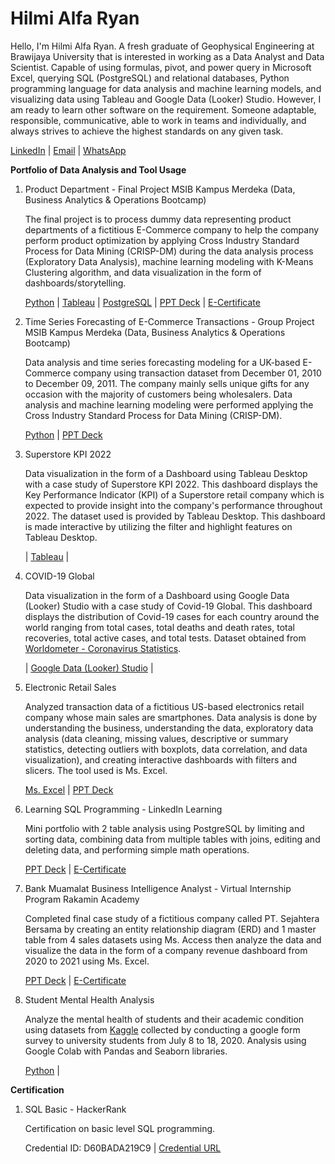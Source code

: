 # Hilmi Alfa Ryan

Hello, I'm Hilmi Alfa Ryan. A fresh graduate of Geophysical Engineering at Brawijaya University that is interested in working as a 
Data Analyst and Data Scientist. Capable of using formulas, pivot, and power query in Microsoft Excel, 
querying SQL (PostgreSQL) and relational databases, Python programming language for data analysis and 
machine learning models, and visualizing data using Tableau and Google Data (Looker) Studio. However, I 
am ready to learn other software on the requirement. Someone adaptable, responsible, communicative, 
able to work in teams and individually, and always strives to achieve the highest standards on any given 
task.


[LinkedIn](https://www.linkedin.com/in/hilmialfaryan) | [Email](alfaryanhilmi@gmail.com) | [WhatsApp](https://wa.me/62895383062990)

**Portfolio of Data Analysis and Tool Usage**

1. Product Department - Final Project MSIB Kampus Merdeka (Data, Business Analytics & Operations Bootcamp)
   
   The final project is to process dummy data representing product departments of a fictitious E-Commerce company to help the company perform product optimization by    applying Cross Industry Standard Process for Data Mining (CRISP-DM) during the data analysis process (Exploratory Data Analysis), machine learning modeling with K-Means Clustering algorithm, and data visualization in the form of dashboards/storytelling.
   
   [Python](https://github.com/hilmialfar/Ruangguru-Project/blob/main/FinalProjectRuangguru_Hilmi_Alfa_Ryan.ipynb) | [Tableau](https://public.tableau.com/views/ProductDepartment/DashboardCP52?:language=en-US&:display_count=n&:origin=viz_share_link) | [PostgreSQL](https://github.com/hilmialfar/Ruangguru-Project/blob/main/Query_FP_Ruangguru_1.sql) | [PPT Deck](https://drive.google.com/file/d/1vXXyiXLm_NQKii153sI_fI26cRnBi1uD/view) | [E-Certificate](https://drive.google.com/file/d/1C52z3SdmcUo92FjS6DO4wSS_GWOabDw9/view)
   
2. Time Series Forecasting of E-Commerce Transactions - Group Project MSIB Kampus Merdeka (Data, Business Analytics & Operations Bootcamp)
    
    Data analysis and time series forecasting modeling for a UK-based E-Commerce company using transaction dataset from December 01, 2010 to December 09, 2011. The company mainly sells unique gifts for any occasion with the majority of customers being wholesalers. Data analysis and machine learning modeling were performed applying the Cross Industry Standard Process for Data Mining (CRISP-DM).
    
    [Python](https://github.com/hilmialfar/Ruangguru-Project/blob/main/Group_Project_Time_series_Forecasting.ipynb) | [PPT Deck](https://drive.google.com/file/d/1loMS-ZQUocdTXUUQFndtUaFBhlWYJnuF/view?usp=share_link)
    
3. Superstore KPI 2022
  
   Data visualization in the form of a Dashboard using Tableau Desktop with a case study of Superstore KPI 2022. This dashboard displays the Key Performance Indicator (KPI) of a Superstore retail company which is expected to provide insight into the company's performance throughout 2022. The dataset used is provided by Tableau Desktop. This dashboard is made interactive by utilizing the filter and highlight features on Tableau Desktop.
   
   | [Tableau](https://public.tableau.com/app/profile/hilmialfaryan/viz/SuperstoreKPI_16571832598540/DashboardKPI) |
   
4. COVID-19 Global
  
   Data visualization in the form of a Dashboard using Google Data (Looker) Studio with a case study of Covid-19 Global. This dashboard displays the distribution of Covid-19 cases for each country around the world ranging from total cases, total deaths and death rates, total recoveries, total active cases, and total tests. Dataset obtained from [Worldometer - Coronavirus Statistics](https://www.worldometers.info/coronavirus/).
   
   | [Google Data (Looker) Studio](https://datastudio.google.com/u/0/reporting/7197c14f-2576-4f38-afb3-3b5776671455/page/9oHxC) |

5. Electronic Retail Sales
    
   Analyzed transaction data of a fictitious US-based electronics retail company whose main sales are smartphones. Data analysis is done by understanding the business, understanding the data, exploratory data analysis (data cleaning, missing values, descriptive or summary statistics, detecting outliers with boxplots, data correlation, and data visualization), and creating interactive dashboards with filters and slicers. The tool used is Ms. Excel.
   
   [Ms. Excel](https://docs.google.com/spreadsheets/d/1MR1EC5GMr1quFLF6HdIEexNXGg45YSYo/edit?usp=share_link&ouid=113445932155232123441&rtpof=true&sd=true) | [PPT Deck](https://drive.google.com/file/d/1-0e5fcRhIvXrQz22w3pHEPe3D9t-BN73/view?usp=share_link)

6. Learning SQL Programming - LinkedIn Learning
   
   Mini portfolio with 2 table analysis using PostgreSQL by limiting and sorting data, combining data from multiple tables with joins, editing and deleting data, and performing simple math operations.
   
   [PPT Deck](https://drive.google.com/file/d/1QBewSzoI4SAs0A9Xkm7R2n8245sbH1u-/view) | [E-Certificate](https://drive.google.com/file/d/17qOviPquZjOOHmQofKBsQr7ppqkM7c07/view?usp=share_link)
   
7. Bank Muamalat Business Intelligence Analyst - Virtual Internship Program Rakamin Academy

   Completed final case study of a fictitious company called PT. Sejahtera Bersama by creating an entity relationship diagram (ERD) and 1 master table from 4 sales datasets using Ms. Access then analyze the data and visualize the data in the form of a company revenue dashboard from 2020 to 2021 using Ms. Excel.
   
   [PPT Deck](https://drive.google.com/file/d/1dM82dPtD1GPDKPiEW8Ks9xDo4n1vqPt6/view?usp=share_link) | [E-Certificate](https://drive.google.com/file/d/1Y5oLnGv59EgoY9JzJ0iDEGHxNskRRHE5/view?usp=share_link)

8. Student Mental Health Analysis
   
   Analyze the mental health of students and their academic condition using datasets from [Kaggle](https://www.kaggle.com/datasets/shariful07/student-mental-health) collected by conducting a google form survey to university students from July 8 to 18, 2020. Analysis using Google Colab with Pandas and Seaborn libraries.
   
   [Python](https://github.com/hilmialfar/Self-Project/blob/main/StudentMentalHealth_DataAnalysis.ipynb) |

**Certification**
1. SQL Basic - HackerRank
   
   Certification on basic level SQL programming.
   
   Credential ID: D60BADA219C9 | [Credential URL](https://www.hackerrank.com/certificates/d60bada219c9)
